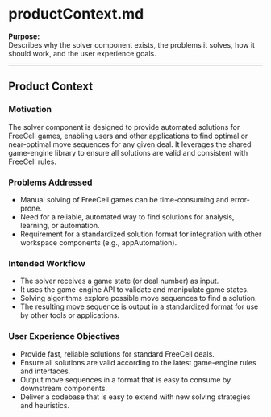 # productContext.md

**Purpose:**  
Describes why the solver component exists, the problems it solves, how it should work, and the user experience goals.

---

## Product Context

### Motivation

The solver component is designed to provide automated solutions for FreeCell games, enabling users and other applications to find optimal or near-optimal move sequences for any given deal. It leverages the shared game-engine library to ensure all solutions are valid and consistent with FreeCell rules.

### Problems Addressed

- Manual solving of FreeCell games can be time-consuming and error-prone.
- Need for a reliable, automated way to find solutions for analysis, learning, or automation.
- Requirement for a standardized solution format for integration with other workspace components (e.g., appAutomation).

### Intended Workflow

- The solver receives a game state (or deal number) as input.
- It uses the game-engine API to validate and manipulate game states.
- Solving algorithms explore possible move sequences to find a solution.
- The resulting move sequence is output in a standardized format for use by other tools or applications.

### User Experience Objectives

- Provide fast, reliable solutions for standard FreeCell deals.
- Ensure all solutions are valid according to the latest game-engine rules and interfaces.
- Output move sequences in a format that is easy to consume by downstream components.
- Deliver a codebase that is easy to extend with new solving strategies and heuristics.
